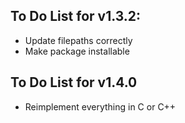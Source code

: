 ## To Do List for v1.3.2:
- Update filepaths correctly
- Make package installable

## To Do List for v1.4.0
- Reimplement everything in C or C++
